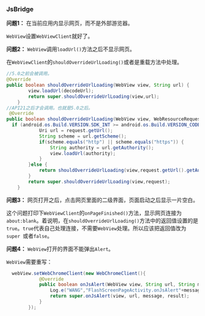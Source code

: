 ### JsBridge

**问题1：** 在当前应用内显示网页，而不是外部游览器。

`WebView`设置`WebViewClient`就好了。

**问题2：** `WebView`调用`loadUrl()`方法之后不显示网页。

在`WebViewClient`的`shouldOverrideUrlLoading()`或者是重载方法中处理。

```java
//5.0之前会被调用。
@Override
public boolean shouldOverrideUrlLoading(WebView view, String url) {
        view.loadUrl(decodeUrl);
        return super.shouldOverrideUrlLoading(view,url);
    }
//API21之后才会调用。也就是5.0之后。
 @Override
public boolean shouldOverrideUrlLoading(WebView view, WebResourceRequest request) {
  if (android.os.Build.VERSION.SDK_INT >= android.os.Build.VERSION_CODES.LOLLIPOP) {
            Uri url = request.getUrl();
            String scheme = url.getScheme();
            if(scheme.equals("http") || scheme.equals("https")) {
                String authority = url.getAuthority();
                view.loadUrl(authority);
            }
        }else {
            return shouldOverrideUrlLoading(view,request.getUrl().getAuthority());
        }
        return super.shouldOverrideUrlLoading(view,request);
    }
```

**问题3：** 网页打开之后，点击网页里面的二级界面，页面启动之后显示一片空白。

这个问题打印下`WebViewClient`的`onPageFinished()`方法，显示网页连接为`about:blank`。着说明，在`shouldOverrideUrlLoading()`方法中的返回值设置的是`true`。`true`代表自己处理连接，不需要`WebView`处理。所以应该把返回值改为`super `或者`false`。

**问题4：** `WebView`打开的界面不能弹出`Alert`。

`WebView`需要重写：

```java
  webView.setWebChromeClient(new WebChromeClient(){
            @Override
            public boolean onJsAlert(WebView view, String url, String message, JsResult result) {
                Log.e("WANG","FlashScreenPageActivity.onJsAlert"+message);
                return super.onJsAlert(view, url, message, result);
            }
        });
```



 